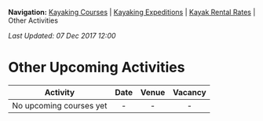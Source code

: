 **Navigation:** [Kayaking Courses](index) &#124; [Kayaking Expeditions](expedition) &#124; [Kayak Rental Rates](rental) &#124; Other Activities

_Last Updated: 07 Dec 2017 12:00_
# Other Upcoming Activities

Activity | Date | Venue | Vacancy
:---:|:---:|:---:|:---:
No upcoming courses yet|-|-|-

